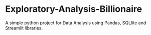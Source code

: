 # Exploratory-Analysis-Billionaire
A simple python project for Data Analysis using Pandas, SQLlite and Streamlit libraries.
